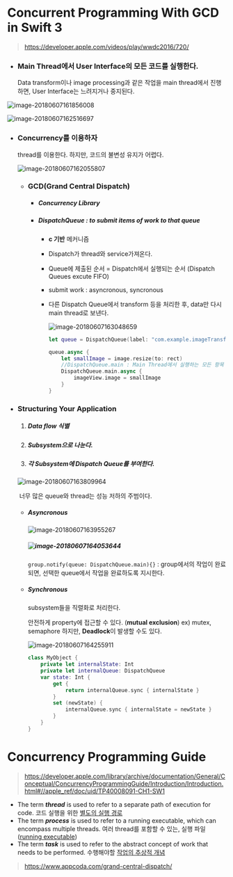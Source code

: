 # Concurrent Programming With GCD in Swift 3

> https://developer.apple.com/videos/play/wwdc2016/720/

- ### **Main Thread**에서 User Interface의 모든 코드를 실행한다. 

  Data transform이나 image processing과 같은 작업을 main thread에서 진행하면, User Interface는 느려지거나 중지된다.

![image-20180607161856008](/var/folders/q5/jd37stc93wnbg03qc25l_yc00000gp/T/abnerworks.Typora/image-20180607161856008.png)

![image-20180607162516697](/var/folders/q5/jd37stc93wnbg03qc25l_yc00000gp/T/abnerworks.Typora/image-20180607162516697.png)

- ### Concurrency를 이용하자

  thread를 이용한다. 하지만, 코드의 불변성 유지가 어렵다.

  ![image-20180607162055807](/var/folders/q5/jd37stc93wnbg03qc25l_yc00000gp/T/abnerworks.Typora/image-20180607162055807.png)
  - ### GCD(Grand Central Dispatch)

    - ##### Concurrency Library 

    - ##### DispatchQueue : to submit items of work to that queue

      - **c 기반** 메커니즘

      - Dispatch가 thread와 service가져온다.

      - Queue에 제출된 순서 = Dispatch에서 실행되는 순서 (Dispatch Queues excute FIFO)

      - submit work : asyncronous, syncronous

      - 다른 Dispatch Queue에서 transform 등을 처리한 후, data만 다시 main thread로 보낸다.

        ![image-20180607163048659](/var/folders/q5/jd37stc93wnbg03qc25l_yc00000gp/T/abnerworks.Typora/image-20180607163048659.png)

        ```swift
        let queue = DispatchQueue(label: "com.example.imageTransform")
        
        queue.async {
            let smallImage = image.resize(to: rect)
            //DispatchQueue.main : Main Thread에서 실행하는 모든 항목 처리
            DispatchQueue.main.async {
                imageView.image = smallImage
            }
        }
        ```

- ### Structuring Your Application

  1. ##### Data flow 식별

  2. ##### Subsystem으로 나눈다.

  3. ##### 각 Subsystem에 Dispatch Queue를 부여한다.

  ![image-20180607163809964](/var/folders/q5/jd37stc93wnbg03qc25l_yc00000gp/T/abnerworks.Typora/image-20180607163809964.png)

  ​	너무 많은 queue와 thread는 성능 저하의 주범이다.

  - ##### Asyncronous

    ![image-20180607163955267](/var/folders/q5/jd37stc93wnbg03qc25l_yc00000gp/T/abnerworks.Typora/image-20180607163955267.png)

    ##### ![image-20180607164053644](/var/folders/q5/jd37stc93wnbg03qc25l_yc00000gp/T/abnerworks.Typora/image-20180607164053644.png)

    `group.notify(queue: DispatchQueue.main){}` 
    : group에서의 작업이 완료되면, 선택한 queue에서 작업을 완료하도록 지시한다.

  - ##### Synchronous

    subsystem들을 직렬화로 처리한다.

    안전하게 property에 접근할 수 있다. (**mutual exclusion**) ex) mutex, semaphore
    하지만, **Deadlock**이 발생할 수도 있다.

    ![image-20180607164255911](/var/folders/q5/jd37stc93wnbg03qc25l_yc00000gp/T/abnerworks.Typora/image-20180607164255911.png)	

    ```swift
    class MyObject {
    	private let internalState: Int
    	private let internalQueue: DispatchQueue
    	var state: Int {
    		get {
    			return internalQueue.sync { internalState }
    		}
    		set (newState) {
    			internalQueue.sync { internalState = newState }
    		}
    	}
    }
    ```



# Concurrency Programming Guide

> https://developer.apple.com/library/archive/documentation/General/Conceptual/ConcurrencyProgrammingGuide/Introduction/Introduction.html#//apple_ref/doc/uid/TP40008091-CH1-SW1

- The term ***thread*** is used to refer to a separate path of execution for code. 
  코드 실행을 위한 <u>별도의 실행 경로</u>
- The term ***process*** is used to refer to a running executable, which can encompass multiple threads.
  여러 thread를 포함할 수 있는, 실행 파일(<u>running executable</u>)
- The term ***task*** is used to refer to the abstract concept of work that needs to be performed.
  수행해야할 <u>작업의 추상적 개념</u> 



> https://www.appcoda.com/grand-central-dispatch/